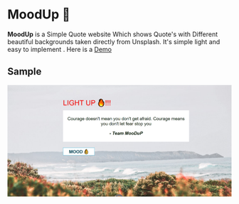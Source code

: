# MoodUp :cowboy_hat_face:


**MoodUp** is a Simple Quote website Which shows Quote's with Different beautiful backgrounds taken directly from  Unsplash. 
It's simple light and easy to implement .
Here is a [Demo](https://vinc3nt.github.io/moodup/index.html) 



## Sample

![Sample](https://raw.githubusercontent.com/vinc3nt/MoodUp/master/image.png)
